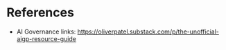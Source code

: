 # References

- AI Governance links: https://oliverpatel.substack.com/p/the-unofficial-aigp-resource-guide
